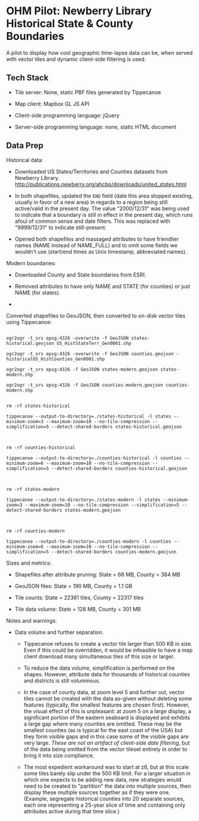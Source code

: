 # OHM Pilot: Newberry Library Historical State & County Boundaries

A pilot to display how cool geographic time-lapse data can be, when served with vector tiles and dynamic client-side filtering is used.


## Tech Stack

* Tile server: None, static PBF files generated by Tippecanoe
* Map client: Mapbox GL JS API
* Client-side programming language: jQuery
* Server-side programming language: none, static HTML document


## Data Prep

Historical data:
* Downloaded US States/Territories and Counties datasets from Newberry Library. http://publications.newberry.org/ahcbp/downloads/united_states.html
* In both shapefiles, updated the `END` field (date this area stopped existing, usually in favor of a new area) in regards to a region being still active/valid in the present day. The value "2000/12/31" was being used to indicate that a boundary is still in effect in the present day, which runs afoul of common sense and date filters. This was replaced with "9999/12/31" to indicate still-present.
* Opened both shapefiles and massaged attributes to have friendlier names (NAME instead of NAME_FULL) and to omit some fields we wouldn't use (start/end times as Unix timestamp, abbreviated names).

Modern boundaries:
* Downloaded County and State boundaries from ESRI.
* Removed attributes to have only NAME and STATE (for counties) or just NAME (for states).
* 

Converted shapefiles to GeoJSON, then converted to on-disk vector tiles using Tippecanoe:
```
ogr2ogr -t_srs epsg:4326 -overwrite -f GeoJSON states-historical.geojson US_HistStateTerr_Gen0001.shp
ogr2ogr -t_srs epsg:4326 -overwrite -f GeoJSON counties.geojson -historicalUS_HistCounties_Gen0001.shp
ogr2ogr -t_srs epsg:4326 -f GeoJSON states-modern.geojson states-modern.shp
ogr2ogr -t_srs epsg:4326 -f GeoJSON counties-modern.geojson counties-modern.shp
```

```
rm -rf states-historical
tippecanoe --output-to-directory=./states-historical -l states --minimum-zoom=3 --maximum-zoom=10 --no-tile-compression --simplification=5 --detect-shared-borders states-historical.geojson

rm -rf counties-historical
tippecanoe --output-to-directory=./counties-historical -l counties --minimum-zoom=6 --maximum-zoom=10 --no-tile-compression --simplification=5 --detect-shared-borders counties-historical.geojson

rm -rf states-modern
tippecanoe --output-to-directory=./states-modern -l states --minimum-zoom=3 --maximum-zoom=10 --no-tile-compression --simplification=5 --detect-shared-borders states-modern.geojson

rm -rf counties-modern
tippecanoe --output-to-directory=./counties-modern -l counties --minimum-zoom=6 --maximum-zoom=10 --no-tile-compression --simplification=5 --detect-shared-borders counties-modern.geojson
```

Sizes and metrics:
* Shapefiles after attribute pruning: State = 68 MB, County = 384 MB
* GeoJSON files: State = 190 MB, County = 1.1 GB
* Tile counts: State = 22361 tiles, County = 22317 tiles
* Tile data volume: State = 128 MB, County = 301 MB

Notes and warnings:
* Data volume and further separation.
  * Tippecanoe refuses to create a vector tile larger than 500 KB in size. Even if this could be overridden, it would be infeasible to have a map client download many simultaneous tiles of this size or larger.
  * To reduce the data volume, simplification is performed on the shapes. However, attribute data for thousands of historical counties and districts is still voluminous.
  * In the case of county data, at zoom level 5 and further out, vector tiles cannot be created with the data as-given without deleting some features (typically, the smallest features are chosen first). However, the visual effect of this is unpleasant: at zoom 5 on a large display, a significant portion of the eastern seaboard is displayed and exhibits a large gap where many counties are omitted. These may be the smallest counties (as is typical for the east coast of the USA) but they form visible gaps and in this case some of the visible gaps are very large. *These are not an artifact of client-side date filtering*, but of the data being omitted from the vector tileset entirely in order to bring it into size compliance.
  * The most expedient workaround was to start at z6, but at this scale some tiles barely slip under the 500 KB limit. For a larger situation in which one expects to be adding new data, new strategies would need to be created to "partition" the data into multiple sources, then display these multiple sources together as if they were one. (Example, segregate historical counties into 20 separate sources, each one representing a 25-year slice of time and containing only attributes active during that time slice.)
